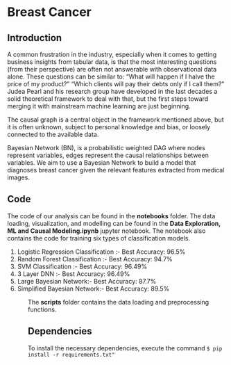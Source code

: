 # Breast Cancer
## Introduction
<p> 
A common frustration in the industry, especially when it comes to getting business insights from tabular data, is that the most interesting questions (from their perspective) are often not answerable with observational data alone. These questions can be similar to:
“What will happen if I halve the price of my product?”
“Which clients will pay their debts only if I call them?”
Judea Pearl and his research group have developed in the last decades a solid theoretical framework to deal with that, but the first steps toward merging it with mainstream machine learning are just beginning. 

The causal graph is a central object in the framework mentioned above, but it is often unknown, subject to personal knowledge and bias, or loosely connected to the available data.
</p>
<p>
Bayesian Network (BN), is a probabilistic weighted DAG where nodes represent variables, edges represent the causal relationships between variables. We aim to use a Bayesian Network to build a model that diagnoses breast cancer given the relevant features extracted from medical images.
</p>

## Code
The code of our analysis can be found in the **notebooks** folder. The data loading, visualization, and modelling can be found in the **Data Exploration, ML and Causal Modeling.ipynb** jupyter notebook. The notebook also contains the code for training six types of classification models.
<ol>
<li>Logistic Regression Classification :- Best Accuracy: 96.5% </li>
<li>Random Forest Classification :- Best Accuracy: 94.7%</li>
<li>SVM Classification :- Best Accuracy: 96.49%</li>
<li>3 Layer DNN :- Best Accuracy: 96.49%</li>
<li>Large Bayesian Network:- Best Accuracy: 87.7%</li>
<li>Simplified Bayesian Network:- Best Accuracy: 89.5%</li>
<ol>

The **scripts** folder contains the data loading and preprocessing functions. 

## Dependencies
To install the necessary dependencies, execute the command 
```$ pip install -r requirements.txt"```
